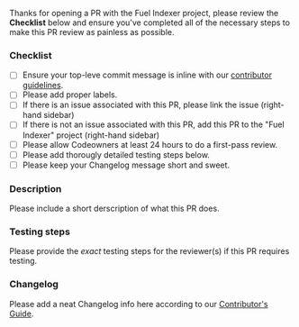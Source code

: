 Thanks for opening a PR with the Fuel Indexer project, please review the **Checklist** below and ensure you've completed all of the necessary steps to make this PR review as painless as possible.


### Checklist
- [ ] Ensure your top-leve commit message is inline with our [contributor guidelines](./CONTRIBUTING.md).
- [ ] Please add proper labels.
- [ ] If there is an issue associated with this PR, please link the issue (right-hand sidebar)
- [ ] If there is not an issue associated with this PR, add this PR to the "Fuel Indexer" project (right-hand sidebar)
- [ ] Please allow Codeowners at least 24 hours to do a first-pass review.
- [ ] Please add thorougly detailed testing steps below.
- [ ] Please keep your Changelog message short and sweet.

### Description

Please include a short derscription of what this PR does.

### Testing steps

Please provide the _exact_ testing steps for the reviewer(s) if this PR requires testing.

### Changelog

Please add a neat Changelog info here according to our [Contributor's Guide](./CONTRIBUTING.md).
